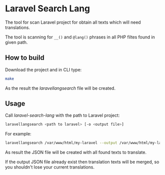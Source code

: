 # Laravel Search Lang

The tool for scan Laravel project for obtain all texts which will need translations.

The tool is scanning for `__()` and `@lang()` phrases in all PHP filtes found in given path.

## How to build

Download the project and in CLI type:

```bash
make
```

As the result the *laravellangsearch* file will be created.

## Usage

Call *laravel-search-lang* with the path to Laravel project:

```bash
laravellangsearch <path to laravel> [-o <output file>]
```

For example:

```bash
laravellangsearch /var/www/html/my-laravel --output /var/www/html/my-laravel/resources/lang/pl.json
```

As result the JSON file will be created with all found texts to translate.

If the output JSON file already exist then translation texts will be merged, so you shouldn't lose your current translations.

